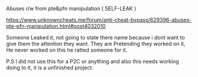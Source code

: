 Abuses r/w from pte&pfn manipulation ( SELF-LEAK )

https://www.unknowncheats.me/forum/anti-cheat-bypass/629396-abuses-pte-pfn-manipulation.html#post4032010

Someone Leaked it, not going to state there name because i dont want to give them the attention they want. They are Pretending they worked on it, He never worked on this he ratted someone for it.

P.S I did not use this for a P2C or anything and also this needs working doing to it, it is a unfinished project.

